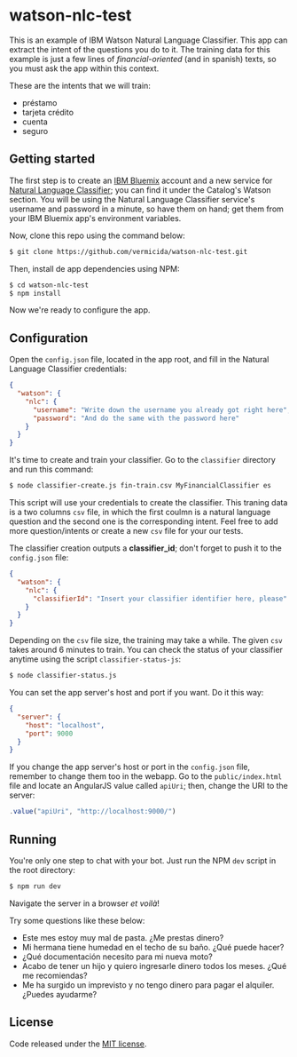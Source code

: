 # watson-nlc-test

This is an example of IBM Watson Natural Language Classifier. This app can extract the intent of the questions you do to it. The training data for this example is just a few lines of _financial-oriented_ (and in spanish) texts, so you must ask the app within this context.

These are the intents that we will train:
- préstamo
- tarjeta crédito
- cuenta
- seguro

## Getting started

The first step is to create an [IBM Bluemix](https://console.ng.bluemix.net/) account and a new service for [Natural Language Classifier](https://console.ng.bluemix.net/catalog/services/natural-language-classifier/); you can find it under the Catalog's Watson section. You will be using the Natural Language Classifier service's username and password in a minute, so have them on hand; get them from your IBM Bluemix app's environment variables.

Now, clone this repo using the command below:
```bash
$ git clone https://github.com/vermicida/watson-nlc-test.git
```

Then, install de app dependencies using NPM:
```bash
$ cd watson-nlc-test
$ npm install
```

Now we're ready to configure the app.

## Configuration

Open the `config.json` file, located in the app root, and fill in the Natural Language Classifier credentials: 
```json
{
  "watson": {
    "nlc": {
      "username": "Write down the username you already got right here",
      "password": "And do the same with the password here"
    }
  }
}
```

It's time to create and train your classifier. Go to the `classifier` directory and run this command:
```bash
$ node classifier-create.js fin-train.csv MyFinancialClassifier es
```

This script will use your credentials to create the classifier. This traning data is a two columns `csv` file, in which the first coulmn is a natural language question and the second one is the corresponding intent. Feel free to add more question/intents or create a new `csv` file for your our tests.

The classifier creation outputs a **classifier_id**; don't forget to push it to the `config.json` file:
```json
{
  "watson": {
    "nlc": {
      "classifierId": "Insert your classifier identifier here, please"
    }
  }
}
```

Depending on the `csv` file size, the training may take a while. The given `csv` takes around 6 minutes to train. You can check the status of your classifier anytime using the script `classifier-status-js`:
```bash
$ node classifier-status.js
```

You can set the app server's host and port if you want. Do it this way:
```json
{
  "server": {
    "host": "localhost",
    "port": 9000
  }
}
```

If you change the app server's host or port in the `config.json` file, remember to change them too in the webapp. Go to the `public/index.html` file and locate an AngularJS value called `apiUri`; then, change the URI to the server:
```javascript
.value("apiUri", "http://localhost:9000/")
```

## Running

You're only one step to chat with your bot. Just run the NPM `dev` script in the root directory:
```bash
$ npm run dev
```

Navigate the server in a browser _et voilà_!

Try some questions like these below:
- Este mes estoy muy mal de pasta. ¿Me prestas dinero?
- Mi hermana tiene humedad en el techo de su baño. ¿Qué puede hacer?
- ¿Qué documentación necesito para mi nueva moto?
- Acabo de tener un hijo y quiero ingresarle dinero todos los meses. ¿Qué me recomiendas?
- Me ha surgido un imprevisto y no tengo dinero para pagar el alquiler. ¿Puedes ayudarme?

## License

Code released under the [MIT license](./LICENSE).
